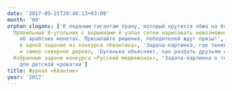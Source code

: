 ```yaml
---
date: '2017-09-21T20:40:13+03:00'
month: '09'
orphan_slogans: ['К ледяным гигантам Урану, который крутится лёжа на боку, и Нептуну, согревающему окружающее пространство',
  Правильный 8-угольник с вершинами в узлах сетки нарисовать невозможно. Но возможно нарисовать почти правильный!, 'Задача
    об арабских монетах. Присылайте решения, победителей ждут призы!', Об одном парадоксе на фотографиях теней, О подвохе
    в одной задачке из конкурса «Квантика», 'Задача-картинка, где теней от стульев больше, чем самих стульев', Саша Прошкин
    и самое северное дерево, 'Бусенька объясняет, как раздать друзьям ключи от сейфа, чтобы они могли открыть его только вместе',
  Избранные задачи конкурса «Русский медвежонок», 'Задача-картинка о том, как из поролона для двери сделать двойной матрасик
    для детской кроватки']
title: Журнал «Квантик»
year: '2017'
---
```

